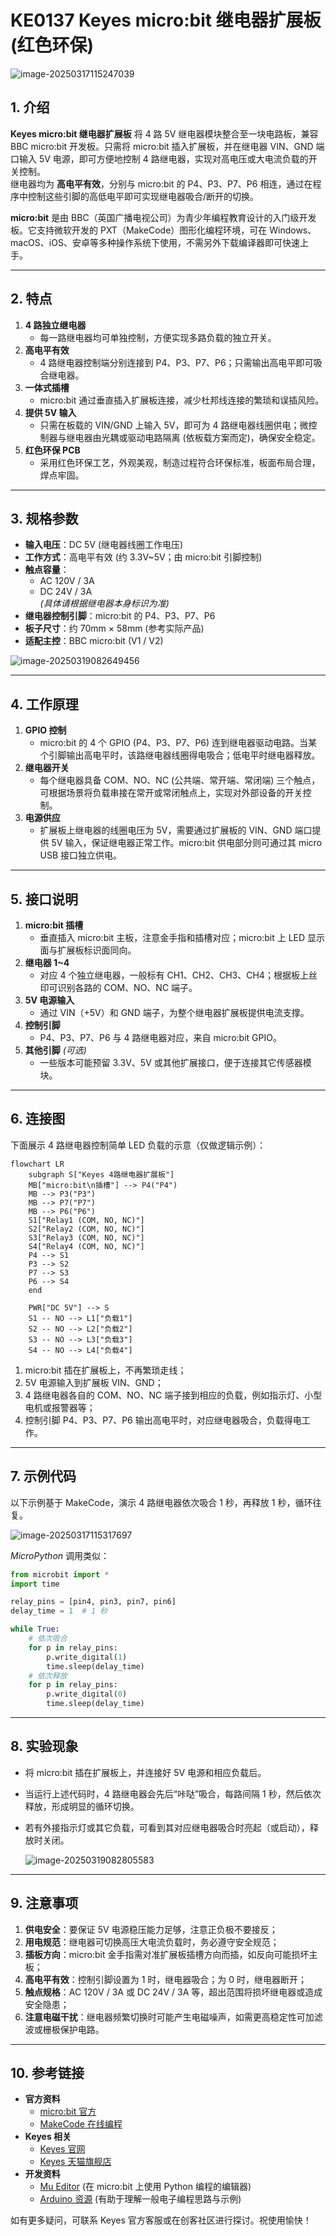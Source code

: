 # KE0137 Keyes micro:bit 继电器扩展板 (红色环保)

![image-20250317115247039](media/image-20250317115247039.png)

## 1. 介绍
**Keyes micro:bit 继电器扩展板** 将 4 路 5V 继电器模块整合至一块电路板，兼容 BBC micro:bit 开发板。只需将 micro:bit 插入扩展板，并在继电器 VIN、GND 端口输入 5V 电源，即可方便地控制 4 路继电器，实现对高电压或大电流负载的开关控制。  
继电器均为 **高电平有效**，分别与 micro:bit 的 P4、P3、P7、P6 相连，通过在程序中控制这些引脚的高低电平即可实现继电器吸合/断开的切换。

**micro:bit** 是由 BBC（英国广播电视公司）为青少年编程教育设计的入门级开发板。它支持微软开发的 PXT（MakeCode）图形化编程环境，可在 Windows、macOS、iOS、安卓等多种操作系统下使用，不需另外下载编译器即可快速上手。

---

## 2. 特点

1. **4 路独立继电器**  
   - 每一路继电器均可单独控制，方便实现多路负载的独立开关。  
2. **高电平有效**  
   - 4 路继电器控制端分别连接到 P4、P3、P7、P6；只需输出高电平即可吸合继电器。  
3. **一体式插槽**  
   - micro:bit 通过垂直插入扩展板连接，减少杜邦线连接的繁琐和误插风险。  
4. **提供 5V 输入**  
   - 只需在板载的 VIN/GND 上输入 5V，即可为 4 路继电器线圈供电；微控制器与继电器由光耦或驱动电路隔离 (依板载方案而定)，确保安全稳定。  
5. **红色环保 PCB**  
   - 采用红色环保工艺，外观美观，制造过程符合环保标准，板面布局合理，焊点牢固。

---

## 3. 规格参数
- **输入电压**：DC 5V (继电器线圈工作电压)  
- **工作方式**：高电平有效 (约 3.3V~5V；由 micro:bit 引脚控制)  
- **触点容量**：  
  - AC 120V / 3A  
  - DC 24V / 3A  
  *(具体请根据继电器本身标识为准)*  
- **继电器控制引脚**：micro:bit 的 P4、P3、P7、P6  
- **板子尺寸**：约 70mm × 58mm (参考实际产品)  
- **适配主控**：BBC micro:bit (V1 / V2)

![image-20250319082649456](media/image-20250319082649456.png)

---

## 4. 工作原理
1. **GPIO 控制**  
   - micro:bit 的 4 个 GPIO (P4、P3、P7、P6) 连到继电器驱动电路。当某个引脚输出高电平时，该路继电器线圈得电吸合；低电平时继电器释放。  
2. **继电器开关**  
   - 每个继电器具备 COM、NO、NC (公共端、常开端、常闭端) 三个触点，可根据场景将负载串接在常开或常闭触点上，实现对外部设备的开关控制。  
3. **电源供应**  
   - 扩展板上继电器的线圈电压为 5V，需要通过扩展板的 VIN、GND 端口提供 5V 输入，保证继电器正常工作。micro:bit 供电部分则可通过其 micro USB 接口独立供电。

---

## 5. 接口说明
1. **micro:bit 插槽**  
   - 垂直插入 micro:bit 主板，注意金手指和插槽对应；micro:bit 上 LED 显示面与扩展板标识面同向。  
2. **继电器 1~4**  
   - 对应 4 个独立继电器，一般标有 CH1、CH2、CH3、CH4；根据板上丝印可识别各路的 COM、NO、NC 端子。  
3. **5V 电源输入**  
   - 通过 VIN（+5V）和 GND 端子，为整个继电器扩展板提供电流支撑。  
4. **控制引脚**  
   - P4、P3、P7、P6 与 4 路继电器对应，来自 micro:bit GPIO。  
5. **其他引脚** *(可选)*  
   - 一些版本可能预留 3.3V、5V 或其他扩展接口，便于连接其它传感器模块。

---

## 6. 连接图
下面展示 4 路继电器控制简单 LED 负载的示意（仅做逻辑示例）：

```mermaid
flowchart LR
    subgraph S["Keyes 4路继电器扩展板"]
    MB["micro:bit\n插槽"] --> P4("P4") 
    MB --> P3("P3")
    MB --> P7("P7")
    MB --> P6("P6")
    S1["Relay1 (COM, NO, NC)"]
    S2["Relay2 (COM, NO, NC)"]
    S3["Relay3 (COM, NO, NC)"]
    S4["Relay4 (COM, NO, NC)"]
    P4 --> S1
    P3 --> S2
    P7 --> S3
    P6 --> S4
    end

    PWR["DC 5V"] --> S
    S1 -- NO --> L1["负载1"]
    S2 -- NO --> L2["负载2"]
    S3 -- NO --> L3["负载3"]
    S4 -- NO --> L4["负载4"]
```

1. micro:bit 插在扩展板上，不再繁琐走线；  
2. 5V 电源输入到扩展板 VIN、GND；  
3. 4 路继电器各自的 COM、NO、NC 端子接到相应的负载，例如指示灯、小型电机或报警器等；  
4. 控制引脚 P4、P3、P7、P6 输出高电平时，对应继电器吸合，负载得电工作。

---

## 7. 示例代码
以下示例基于 MakeCode，演示 4 路继电器依次吸合 1 秒，再释放 1 秒，循环往复。

![image-20250317115317697](media/image-20250317115317697.png)

*MicroPython* 调用类似：
```python
from microbit import *
import time

relay_pins = [pin4, pin3, pin7, pin6]
delay_time = 1  # 1 秒

while True:
    # 依次吸合
    for p in relay_pins:
        p.write_digital(1)
        time.sleep(delay_time)
    # 依次释放
    for p in relay_pins:
        p.write_digital(0)
        time.sleep(delay_time)
```

---

## 8. 实验现象
- 将 micro:bit 插在扩展板上，并连接好 5V 电源和相应负载后。  

- 当运行上述代码时，4 路继电器会先后“咔哒”吸合，每路间隔 1 秒，然后依次释放，形成明显的循环切换。  

- 若有外接指示灯或其它负载，可看到其对应继电器吸合时亮起（或启动），释放时关闭。

	![image-20250319082805583](media/image-20250319082805583.png)

---

## 9. 注意事项
1. **供电安全**：要保证 5V 电源稳压能力足够，注意正负极不要接反；  
2. **用电规范**：继电器可切换高压大电流负载时，务必遵守安全规范；  
3. **插板方向**：micro:bit 金手指需对准扩展板插槽方向而插，如反向可能损坏主板；  
4. **高电平有效**：控制引脚设置为 1 时，继电器吸合；为 0 时，继电器断开；  
5. **触点规格**：AC 120V / 3A 或 DC 24V / 3A 等，超出范围将损坏继电器或造成安全隐患；  
6. **注意电磁干扰**：继电器频繁切换时可能产生电磁噪声，如需更高稳定性可加滤波或栅极保护电路。

---

## 10. 参考链接
- **官方资料**  
  - [micro:bit 官方](https://microbit.org/)  
  - [MakeCode 在线编程](https://makecode.microbit.org/)  
- **Keyes 相关**  
  - [Keyes 官网](http://www.keyestudio.com)  
  - [Keyes 天猫旗舰店](https://keyes.tmall.com/)  
- **开发资料**  
  - [Mu Editor](https://codewith.mu/) (在 micro:bit 上使用 Python 编程的编辑器)  
  - [Arduino 资源](https://www.arduino.cc/) (有助于理解一般电子编程思路与示例)

如有更多疑问，可联系 Keyes 官方客服或在创客社区进行探讨。祝使用愉快！